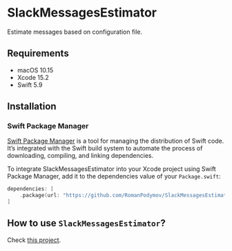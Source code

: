 # SlackMessagesEstimator

Estimate messages based on configuration file.

## Requirements

- macOS 10.15
- Xcode 15.2
- Swift 5.9

## Installation

### Swift Package Manager

[Swift Package Manager](https://swift.org/package-manager/) is a tool for managing the distribution of Swift code. It’s integrated with the Swift build system to automate the process of downloading, compiling, and linking dependencies.

To integrate SlackMessagesEstimator into your Xcode project using Swift Package Manager, add it to the dependencies value of your `Package.swift`:

```swift
dependencies: [
    .package(url: "https://github.com/RomanPodymov/SlackMessagesEstimator", branch: "master")
]
```

## How to use ```SlackMessagesEstimator```?

Check [this project](https://github.com/RomanPodymov/SlackMessagesEstimatorUtility).
